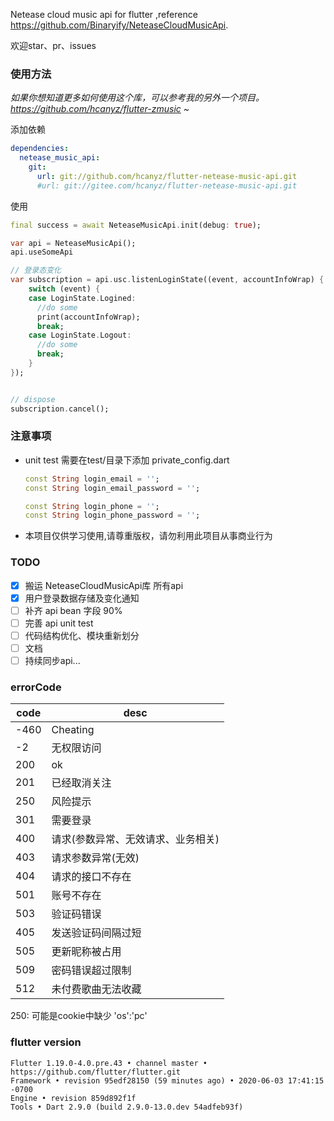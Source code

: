 Netease cloud music api for flutter ,reference https://github.com/Binaryify/NeteaseCloudMusicApi.   

欢迎star、pr、issues

### 使用方法
*如果你想知道更多如何使用这个库，可以参考我的另外一个项目。https://github.com/hcanyz/flutter-zmusic ~*

添加依赖
```yaml
dependencies:
  netease_music_api:
    git:
      url: git://github.com/hcanyz/flutter-netease-music-api.git
      #url: git://gitee.com/hcanyz/flutter-netease-music-api.git
```
使用

```dart
final success = await NeteaseMusicApi.init(debug: true);
```

```dart
var api = NeteaseMusicApi();
api.useSomeApi

// 登录态变化
var subscription = api.usc.listenLoginState((event, accountInfoWrap) {
    switch (event) {
    case LoginState.Logined:
      //do some
      print(accountInfoWrap);
      break;
    case LoginState.Logout:
      //do some
      break;
    }
});


// dispose
subscription.cancel();
```

### 注意事项
- unit test 需要在test/目录下添加 private_config.dart
    ```dart
    const String login_email = '';
    const String login_email_password = '';
    
    const String login_phone = '';
    const String login_phone_password = '';
    ```
- 本项目仅供学习使用,请尊重版权，请勿利用此项目从事商业行为

### TODO
- [x] 搬运 NeteaseCloudMusicApi库 所有api
- [x] 用户登录数据存储及变化通知
- [ ] 补齐 api bean 字段 90%
- [ ] 完善 api unit test
- [ ] 代码结构优化、模块重新划分
- [ ] 文档
- [ ] 持续同步api...

### errorCode
| code | desc                               |
|------|--------------------                |
| -460 | Cheating                           |
| -2   | 无权限访问                         |
| 200  | ok                                 |
| 201  | 已经取消关注                       |
| 250  | 风险提示                           |
| 301  | 需要登录                           |
| 400  | 请求(参数异常、无效请求、业务相关) |
| 403  | 请求参数异常(无效)                 |
| 404  | 请求的接口不存在                   |
| 501  | 账号不存在                         |
| 503  | 验证码错误                         |
| 405  | 发送验证码间隔过短                 |
| 505  | 更新昵称被占用                     |
| 509  | 密码错误超过限制                   |
| 512  | 未付费歌曲无法收藏                 |

250: 可能是cookie中缺少 'os':'pc'

### flutter version
```text
Flutter 1.19.0-4.0.pre.43 • channel master • https://github.com/flutter/flutter.git
Framework • revision 95edf28150 (59 minutes ago) • 2020-06-03 17:41:15 -0700
Engine • revision 859d892f1f
Tools • Dart 2.9.0 (build 2.9.0-13.0.dev 54adfeb93f)
```